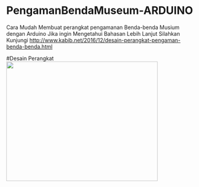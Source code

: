 # PengamanBendaMuseum-ARDUINO
Cara Mudah Membuat perangkat pengamanan Benda-benda Musium dengan Arduino
Jika ingin Mengetahui Bahasan Lebih Lanjut Silahkan Kunjungi http://www.kabib.net/2016/12/desain-perangkat-pengaman-benda-benda.html

#Desain Perangkat
<img border="0" height="316" src="https://2.bp.blogspot.com/-lirC_H77CmU/WFM6-8Iaz_I/AAAAAAAADTU/DI5RY75HGOg3AIEUU_zLvn-u8tn294uMwCLcB/s400/sssaxd.png" width="400" />
